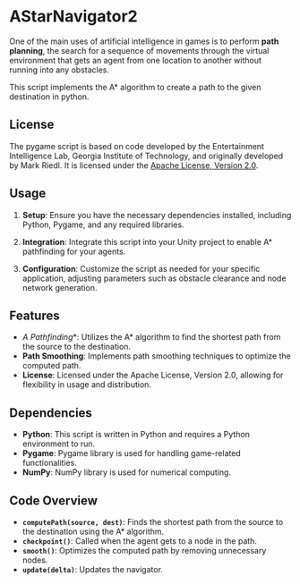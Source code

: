 # AStarNavigator2

One of the main uses of artificial intelligence in games is to perform **path planning**, the search for a sequence of movements through the virtual environment that gets an agent from one location to another without running into any obstacles. 

This script implements the A* algorithm to create a path to the given destination in python.


## License

The pygame script is based on code developed by the Entertainment Intelligence Lab, Georgia Institute of Technology, and originally developed by Mark Riedl. It is licensed under the [Apache License, Version 2.0](http://www.apache.org/licenses/LICENSE-2.0).

## Usage

1. **Setup**: Ensure you have the necessary dependencies installed, including Python, Pygame, and any required libraries.

2. **Integration**: Integrate this script into your Unity project to enable A* pathfinding for your agents.

3. **Configuration**: Customize the script as needed for your specific application, adjusting parameters such as obstacle clearance and node network generation.

## Features

- **A* Pathfinding**: Utilizes the A* algorithm to find the shortest path from the source to the destination.
- **Path Smoothing**: Implements path smoothing techniques to optimize the computed path.
- **License**: Licensed under the Apache License, Version 2.0, allowing for flexibility in usage and distribution.

## Dependencies

- **Python**: This script is written in Python and requires a Python environment to run.
- **Pygame**: Pygame library is used for handling game-related functionalities.
- **NumPy**: NumPy library is used for numerical computing.

## Code Overview

- **`computePath(source, dest)`**: Finds the shortest path from the source to the destination using the A* algorithm.
- **`checkpoint()`**: Called when the agent gets to a node in the path.
- **`smooth()`**: Optimizes the computed path by removing unnecessary nodes.
- **`update(delta)`**: Updates the navigator.